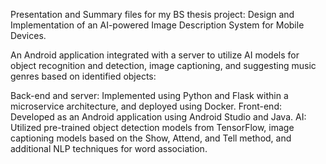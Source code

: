 Presentation and Summary files for my BS thesis project: Design and Implementation of an AI-powered Image Description System for Mobile Devices.

An Android application integrated with a server to utilize AI models for object recognition and detection, image captioning, and suggesting music genres based on identified objects:

Back-end and server: Implemented using Python and Flask within a microservice architecture, and deployed using Docker.
Front-end: Developed as an Android application using Android Studio and Java.
AI: Utilized pre-trained object detection models from TensorFlow, image captioning models based on the Show, Attend, and Tell method, and additional NLP techniques for word association.
